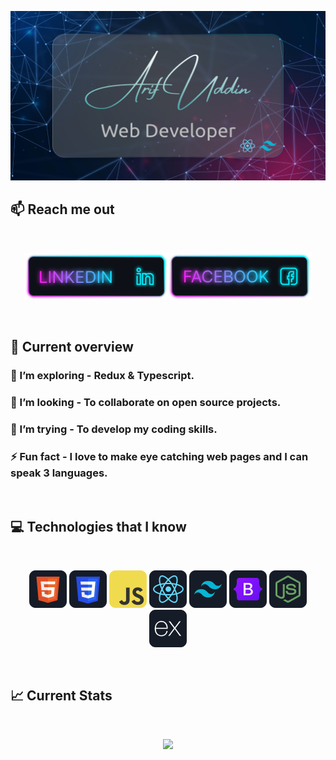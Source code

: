 ![I am a Junior Front-end developer. ](https://github.com/Uddin02/Uddin02/blob/main/images/githubcover.png)

## :mailbox: Reach me out

<br />

[<p align="center"><img height="75" src="https://github.com/Uddin02/Uddin02/blob/main/images/icons/Linkedin.png">](www.linkedin.com/in/arifuddinkhandaker/)[<img height="75" src="https://github.com/Uddin02/Uddin02/blob/main/images/icons/Facebook.png">](https://www.facebook.com/arifafon)

<br />

## :eyes: Current overview

<!-- ### 🔭 I’m working -   -->

### 🌱 I’m exploring - Redux & Typescript.

### 👯 I’m looking - To collaborate on open source projects.

### 🤔 I’m trying - To develop my coding skills.

### ⚡ Fun fact - I love to make eye catching web pages and I can speak 3 languages.

<br />

## :computer: Technologies that I know

<br>
<p align="center">
<img src="https://github.com/Uddin02/Uddin02/blob/main/images/icons/HTML.png"/>
<img src="https://github.com/Uddin02/Uddin02/blob/main/images/icons/css.png"/>
<img src="https://github.com/Uddin02/Uddin02/blob/main/images/icons/JavaScript.png"/>
<img src="https://github.com/Uddin02/Uddin02/blob/main/images/icons/react.png"/>
<img src="https://github.com/Uddin02/Uddin02/blob/main/images/icons/tailwind.png"/>
<img src="https://github.com/Uddin02/Uddin02/blob/main/images/icons/Bootsrap.png"/>
<img src="https://github.com/Uddin02/Uddin02/blob/main/images/icons/node.png"/>
<img src="https://github.com/Uddin02/Uddin02/blob/main/images/icons/express.png"/>
</p><br/>

## :chart_with_upwards_trend: Current Stats

<br />
<p align="center">
  <img width="60%" src="https://github-readme-streak-stats.herokuapp.com/?user=uddin02&background=0D1117&sideNums=FFFFFF&sideLabels=9A9A9A&currStreakNum=FB8C00&dates=6E6E6E" />
</p>
